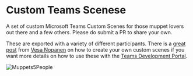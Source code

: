# Custom Teams Scenese
A set of custom Microsoft Teams Custom Scenes for those muppet lovers out there and a few others. Please do submit a PR to share your own.

These are exported with a variety of different participants. There is a [great post](https://myteamsday.com/2021/05/25/scenes/) from [Vesa Nopanen](https://twitter.com/vesanopanen) on how to create your own custom scenes if you want more details on how to use these with the [Teams Development Portal](https://dev.teams.microsoft.com/scenes).

![Muppets5People](https://user-images.githubusercontent.com/7413090/131568880-745c99b4-478a-473d-b7ca-47e362c30957.jpeg)

